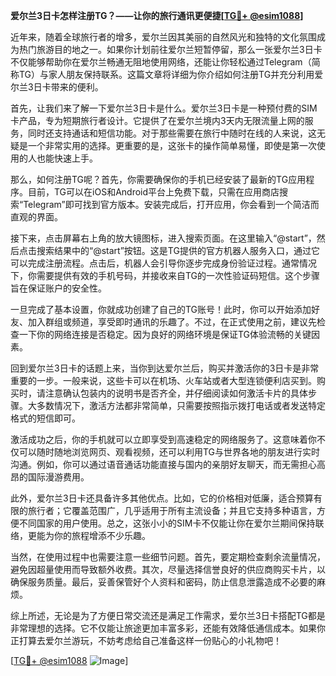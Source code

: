 **爱尔兰3日卡怎样注册TG？——让你的旅行通讯更便捷[[TG💪+ @esim1088](https://t.me/s/esim1088)]**

近年来，随着全球旅行者的增多，爱尔兰因其美丽的自然风光和独特的文化氛围成为热门旅游目的地之一。如果你计划前往爱尔兰短暂停留，那么一张爱尔兰3日卡不仅能够帮助你在爱尔兰畅通无阻地使用网络，还能让你轻松通过Telegram（简称TG）与家人朋友保持联系。这篇文章将详细为你介绍如何注册TG并充分利用爱尔兰3日卡带来的便利。

首先，让我们来了解一下爱尔兰3日卡是什么。爱尔兰3日卡是一种预付费的SIM卡产品，专为短期旅行者设计。它提供了在爱尔兰境内3天内无限流量上网的服务，同时还支持通话和短信功能。对于那些需要在旅行中随时在线的人来说，这无疑是一个非常实用的选择。更重要的是，这张卡的操作简单易懂，即使是第一次使用的人也能快速上手。

那么，如何注册TG呢？首先，你需要确保你的手机已经安装了最新的TG应用程序。目前，TG可以在iOS和Android平台上免费下载，只需在应用商店搜索“Telegram”即可找到官方版本。安装完成后，打开应用，你会看到一个简洁而直观的界面。

接下来，点击屏幕右上角的放大镜图标，进入搜索页面。在这里输入“@start”，然后点击搜索结果中的“@start”按钮。这是TG提供的官方机器人服务入口，通过它可以完成注册流程。点击后，机器人会引导你逐步完成身份验证过程。通常情况下，你需要提供有效的手机号码，并接收来自TG的一次性验证码短信。这个步骤旨在保证账户的安全性。

一旦完成了基本设置，你就成功创建了自己的TG账号！此时，你可以开始添加好友、加入群组或频道，享受即时通讯的乐趣了。不过，在正式使用之前，建议先检查一下你的网络连接是否稳定。因为良好的网络环境是保证TG体验流畅的关键因素。

回到爱尔兰3日卡的话题上来，当你到达爱尔兰后，购买并激活你的3日卡是非常重要的一步。一般来说，这些卡可以在机场、火车站或者大型连锁便利店买到。购买时，请注意确认包装内的说明书是否齐全，并仔细阅读如何激活卡片的具体步骤。大多数情况下，激活方法都非常简单，只需要按照指示拨打电话或者发送特定格式的短信即可。

激活成功之后，你的手机就可以立即享受到高速稳定的网络服务了。这意味着你不仅可以随时随地浏览网页、观看视频，还可以利用TG与世界各地的朋友进行实时沟通。例如，你可以通过语音通话功能直接与国内的亲朋好友聊天，而无需担心高昂的国际漫游费用。

此外，爱尔兰3日卡还具备许多其他优点。比如，它的价格相对低廉，适合预算有限的旅行者；它覆盖范围广，几乎适用于所有主流设备；并且它支持多种语言，方便不同国家的用户使用。总之，这张小小的SIM卡不仅能让你在爱尔兰期间保持联络，更能为你的旅程增添不少乐趣。

当然，在使用过程中也需要注意一些细节问题。首先，要定期检查剩余流量情况，避免因超量使用而导致额外收费。其次，尽量选择信誉良好的供应商购买卡片，以确保服务质量。最后，妥善保管好个人资料和密码，防止信息泄露造成不必要的麻烦。

综上所述，无论是为了方便日常交流还是满足工作需求，爱尔兰3日卡搭配TG都是非常理想的选择。它不仅能让旅途更加丰富多彩，还能有效降低通信成本。如果你正打算去爱尔兰游玩，不妨考虑给自己准备这样一份贴心的小礼物吧！

[[TG💪+ @esim1088](https://t.me/s/esim1088) ![Image](https://i.postimg.cc/4NQfJmqS/Snipaste-2025-05-13-00-14-12.png)]